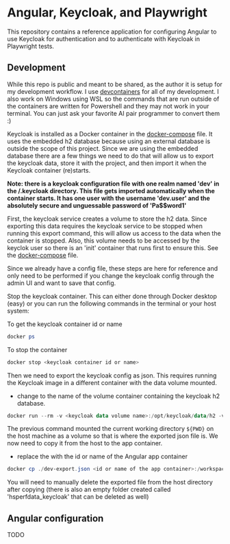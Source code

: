 # Angular, Keycloak, and Playwright

This repository contains a reference application for configuring Angular to use Keycloak for authentication and to authenticate with Keycloak in Playwright tests.

## Development

While this repo is public and meant to be shared, as the author it is setup for my development workflow. I use [devcontainers](https://containers.dev/) for all of my development. I also work on Windows using WSL so the commands that are run outside of the containers are written for Powershell and they may not work in your terminal. You can just ask your favorite AI pair programmer to convert them :)

Keycloak is installed as a Docker container in the [docker-compose](./.devcontainer/docker-compose.yml) file. It uses the embedded h2 database because using an external database is outside the scope of this project. Since we are using the embedded database there are a few things we need to do that will allow us to export the keycloak data, store it with the project, and then import it when the Keycloak container (re)starts.

**Note: there is a keycloak configuration file with one realm named 'dev' in the /.keycloak directory. This file gets imported automatically when the container starts. It has one user with the username 'dev.user' and the absolutely secure and unguessable password of 'Pa$$word1'**

First, the keycloak service creates a volume to store the h2 data. Since exporting this data requires the keycloak service to be stopped when running this export command, this will allow us access to the data when the container is stopped. Also, this volume needs to be accessed by the keyclok user so there is an 'init' container that runs first to ensure this. See the [docker-compose](./.devcontainer/docker-compose.yml) file.

Since we already have a config file, these steps are here for reference and only need to be performed if you change the keycloak config through the admin UI and want to save that config.

Stop the keycloak container. This can either done through Docker desktop (easy) or you can run the following commands in the terminal or your host system:

To get the keycloak container id or name

```powershell
docker ps
```

To stop the container

```powershell
docker stop <keycloak container id or name>
```

Then we need to export the keycloak config as json. This requires running the Keycloak image in a different container with the data volume mounted.

- change <keycloak data volume name> to the name of the volume container containing the keycloak h2 database.

```powershell
docker run --rm -v <keycloak data volume name>:/opt/keycloak/data/h2 -v ${PWD}:/tmp quay.io/keycloak/keycloak:26.2.5 export --realm dev --file /tmp/dev-export.json
```

The previous command mounted the current working directory `${PWD}` on the host machine as a volume so that is where the exported json file is. We now need to copy it from the host to the app container.

- replace the <id or name of app container> with the id or name of the Angular app container

```powershell
docker cp ./dev-export.json <id or name of the app container>:/workspaces/angular-keycloak-playwright/.keycloak
```

You will need to manually delete the exported file from the host directory after copying (there is also an empty folder created called 'hsperfdata_keycloak' that can be deleted as well)

## Angular configuration

TODO
